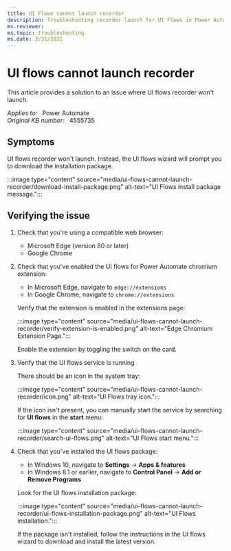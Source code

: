 ```yaml
---
title: UI Flows cannot launch recorder
description: Troubleshooting recorder launch for UI Flows in Power Automate.
ms.reviewer: 
ms.topic: troubleshooting
ms.date: 3/31/2021
---
```

# UI flows cannot launch recorder

This article provides a solution to an issue where UI flows recorder won't launch.

_Applies to:_ &nbsp; Power Automate  
_Original KB number:_ &nbsp; 4555735

## Symptoms

UI flows recorder won't launch. Instead, the UI flows wizard will prompt you to download the installation package.

:::image type="content" source="media/ui-flows-cannot-launch-recorder/download-install-package.png" alt-text="UI Flows install package message.":::

## Verifying the issue

1. Check that you're using a compatible web browser:

    - Microsoft Edge (version 80 or later)
    - Google Chrome

2. Check that you've enabled the UI flows for Power Automate chromium extension:

    - In Microsoft Edge, navigate to `edge://extensions`
    - In Google Chrome, navigate to `chrome://extensions`

    Verify that the extension is enabled in the extensions page:

    :::image type="content" source="media/ui-flows-cannot-launch-recorder/verify-extension-is-enabled.png" alt-text="Edge Chromium Extension Page.":::

    Enable the extension by toggling the switch on the card.

3. Verify that the UI flows service is running

    There should be an icon in the system tray:

    :::image type="content" source="media/ui-flows-cannot-launch-recorder/icon.png" alt-text="UI Flows tray icon.":::

    If the icon isn't present, you can manually start the service by searching for **UI flows** in the **start** menu:

    :::image type="content" source="media/ui-flows-cannot-launch-recorder/search-ui-flows.png" alt-text="UI Flows start menu.":::

4. Check that you've installed the UI flows package:

    - In Windows 10, navigate to **Settings** → **Apps & features**  
    - In Windows 8.1 or earlier, navigate to **Control Panel** → **Add or Remove Programs**

    Look for the UI flows installation package:

    :::image type="content" source="media/ui-flows-cannot-launch-recorder/ui-flows-installation-package.png" alt-text="UI Flows installation.":::

    If the package isn't installed, follow the instructions in the UI flows wizard to download and install the latest version.
